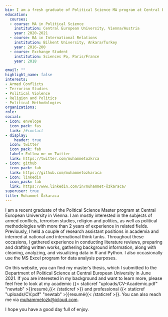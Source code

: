 ```yaml
---
bio: I am a fresh graduate of Political Science MA program at Central European University.
education:
  courses:
  - course: MA in Political Science
    institution: Central European University, Vienna/Austria
    year: 2020-2021
  - course: BA in International Relations
    institution: Bilkent University, Ankara/Turkey
    year: 2016-200
  - course: Exchange Student
    institution: Sciences Po, Paris/France
    year: 2018

email: ""
highlight_name: false
interests:
- Armed Conflicts
- Terrorism Studies
- Political Violence
- Religion and Politics
- Political Methodologies
organizations:
role: 
social:
- icon: envelope
  icon_pack: fas
  link: /#contact
- display:
    header: true
  icon: twitter
  icon_pack: fab
  label: Follow me on Twitter
  link: https://twitter.com/muhammetozkrca
- icon: github
  icon_pack: fab
  link: https://github.com/muhammetozkaraca
- icon: linkedin
  icon_pack: fab
  link: https://www.linkedin.com/in/muhammet-özkaraca/
superuser: true
title: Muhammet Özkaraca
---
```


I am a recent graduate of the Political Science Master program at Central European University in Vienna. I am mostly interested in the subjects of armed conflicts, terrorism studies, religion and politics, as well as political methodologies with more than 2 years of experience in related fields. Previously, I held a couple of research assistant positions in academia and interned at national and international think tanks. Throughout these occasions, I gathered experience in conducting literature reviews, preparing and drafting written works, gathering background information, along with cleaning, analyzing, and visualizing data in R and Python. I also occasionally use the MS Excel program for data analysis purposes.

On this website, you can find my master’s thesis, which I submitted to the Department of Political Science at Central European University in June 2021. If you are interested in my background and want to learn more, please feel free to look at my academic {{< staticref "uploads/CV-Academic.pdf" "newtab" >}}resumé,{{< /staticref >}} and professional {{< staticref "uploads/CV.pdf" "newtab" >}}resumé{{< /staticref >}}. You can also reach me via muhammetozk@icloud.com.

I hope you have a good day full of enjoy.
